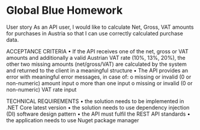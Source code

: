 # Global Blue Homework

User story
As an API user, I would like to calculate Net, Gross, VAT amounts for purchases in Austria so that I can use correctly calculated purchase data.

ACCEPTANCE CRITERIA
• If the API receives one of the net, gross or VAT amounts and additionally a valid Austrian VAT rate (10%, 13%, 20%), the other two missing amounts (net/gross/VAT) are calculated by the system and returned to the client in a meaningful structure
• The API provides an error with meaningful error messages, in case of:
o missing or invalid (0 or non-numeric) amount input
o more than one input
o missing or invalid (0 or non-numeric) VAT rate input

TECHNICAL REQUIREMENTS
• the solution needs to be implemented in .NET Core latest version
• the solution needs to use dependency injection (DI) software design pattern
• the API must fulfil the REST API standards
• the application needs to use Nuget package manager
